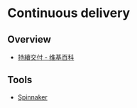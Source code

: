 # Continuous delivery

## Overview

- [持續交付 - 维基百科](https://zh.wikipedia.org/wiki/%E6%8C%81%E7%BA%8C%E4%BA%A4%E4%BB%98)

## Tools

- [Spinnaker](https://www.spinnaker.io/)
